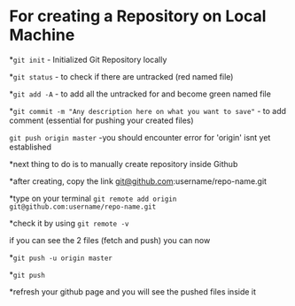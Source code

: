 # For creating a Repository on Local Machine

*```git init```  - Initialized Git Repository locally

*```git status``` - to check if there are untracked (red named file)

*```git add -A```  - to add all the untracked for and become green named file

*```git commit -m "Any description here on what you want to save"```  - to add comment (essential for pushing your created files)

```git push origin master``` -you should encounter error for 'origin' isnt yet established

*next thing to do is to manually create repository inside Github

*after creating, copy the link git@github.com:username/repo-name.git

*type on your terminal ```git remote add origin git@github.com:username/repo-name.git```

*check it by using ```git remote -v```

if you can see the 2 files (fetch and push) you can now 

*```git push -u origin master```

*```git push```

*refresh your github page and you will see the pushed files inside it

